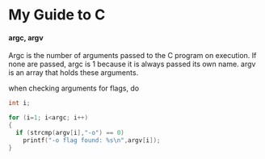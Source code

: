 My Guide to C
=============

#### argc, argv

Argc is the number of arguments passed to the C program on execution.  If none are passed, argc is 1 because it is always passed its own name.
argv is an array that holds these arguments.

when checking arguments for flags, do

```c
int i;

for (i=1; i<argc; i++)
{ 
  if (strcmp(argv[i],"-o") == 0)
    printf("-o flag found: %s\n",argv[i]);
}
```
